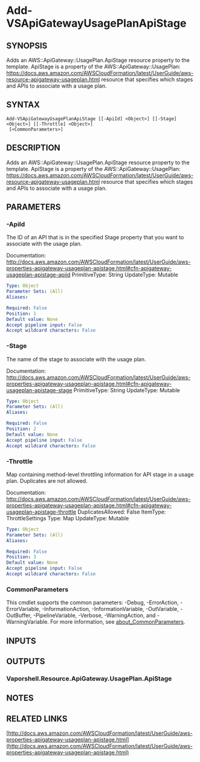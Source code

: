# Add-VSApiGatewayUsagePlanApiStage

## SYNOPSIS
Adds an AWS::ApiGateway::UsagePlan.ApiStage resource property to the template.
ApiStage is a property of the AWS::ApiGateway::UsagePlan: https://docs.aws.amazon.com/AWSCloudFormation/latest/UserGuide/aws-resource-apigateway-usageplan.html resource that specifies which stages and APIs to associate with a usage plan.

## SYNTAX

```
Add-VSApiGatewayUsagePlanApiStage [[-ApiId] <Object>] [[-Stage] <Object>] [[-Throttle] <Object>]
 [<CommonParameters>]
```

## DESCRIPTION
Adds an AWS::ApiGateway::UsagePlan.ApiStage resource property to the template.
ApiStage is a property of the AWS::ApiGateway::UsagePlan: https://docs.aws.amazon.com/AWSCloudFormation/latest/UserGuide/aws-resource-apigateway-usageplan.html resource that specifies which stages and APIs to associate with a usage plan.

## PARAMETERS

### -ApiId
The ID of an API that is in the specified Stage property that you want to associate with the usage plan.

Documentation: http://docs.aws.amazon.com/AWSCloudFormation/latest/UserGuide/aws-properties-apigateway-usageplan-apistage.html#cfn-apigateway-usageplan-apistage-apiid
PrimitiveType: String
UpdateType: Mutable

```yaml
Type: Object
Parameter Sets: (All)
Aliases:

Required: False
Position: 1
Default value: None
Accept pipeline input: False
Accept wildcard characters: False
```

### -Stage
The name of the stage to associate with the usage plan.

Documentation: http://docs.aws.amazon.com/AWSCloudFormation/latest/UserGuide/aws-properties-apigateway-usageplan-apistage.html#cfn-apigateway-usageplan-apistage-stage
PrimitiveType: String
UpdateType: Mutable

```yaml
Type: Object
Parameter Sets: (All)
Aliases:

Required: False
Position: 2
Default value: None
Accept pipeline input: False
Accept wildcard characters: False
```

### -Throttle
Map containing method-level throttling information for API stage in a usage plan.
Duplicates are not allowed.

Documentation: http://docs.aws.amazon.com/AWSCloudFormation/latest/UserGuide/aws-properties-apigateway-usageplan-apistage.html#cfn-apigateway-usageplan-apistage-throttle
DuplicatesAllowed: False
ItemType: ThrottleSettings
Type: Map
UpdateType: Mutable

```yaml
Type: Object
Parameter Sets: (All)
Aliases:

Required: False
Position: 3
Default value: None
Accept pipeline input: False
Accept wildcard characters: False
```

### CommonParameters
This cmdlet supports the common parameters: -Debug, -ErrorAction, -ErrorVariable, -InformationAction, -InformationVariable, -OutVariable, -OutBuffer, -PipelineVariable, -Verbose, -WarningAction, and -WarningVariable. For more information, see [about_CommonParameters](http://go.microsoft.com/fwlink/?LinkID=113216).

## INPUTS

## OUTPUTS

### Vaporshell.Resource.ApiGateway.UsagePlan.ApiStage
## NOTES

## RELATED LINKS

[http://docs.aws.amazon.com/AWSCloudFormation/latest/UserGuide/aws-properties-apigateway-usageplan-apistage.html](http://docs.aws.amazon.com/AWSCloudFormation/latest/UserGuide/aws-properties-apigateway-usageplan-apistage.html)

